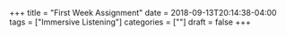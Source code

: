 +++
title = "First Week Assignment"
date = 2018-09-13T20:14:38-04:00
tags = ["Immersive Listening"]
categories = [""]
draft = false
+++

